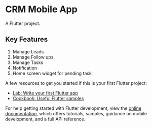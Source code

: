 # CRM Mobile App 

A Flutter project.

## Key Features

1. Manage Leads
2. Manage Follow ups
3. Manage Tasks
4. Notification
5. Home screen widget for pending task


A few resources to get you started if this is your first Flutter project:

- [Lab: Write your first Flutter app](https://docs.flutter.dev/get-started/codelab)
- [Cookbook: Useful Flutter samples](https://docs.flutter.dev/cookbook)

For help getting started with Flutter development, view the
[online documentation](https://docs.flutter.dev/), which offers tutorials,
samples, guidance on mobile development, and a full API reference.

